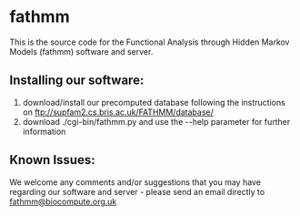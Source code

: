 fathmm
======

This is the source code for the Functional Analysis through Hidden Markov Models (fathmm) software and server.

## Installing our software:

1. download/install our precomputed database following the instructions on ftp://supfam2.cs.bris.ac.uk/FATHMM/database/
2. download ./cgi-bin/fathmm.py and use the --help parameter for further information

## Known Issues:

We welcome any comments and/or suggestions that you may have regarding our software and server - please send an email directly to fathmm@biocompute.org.uk
